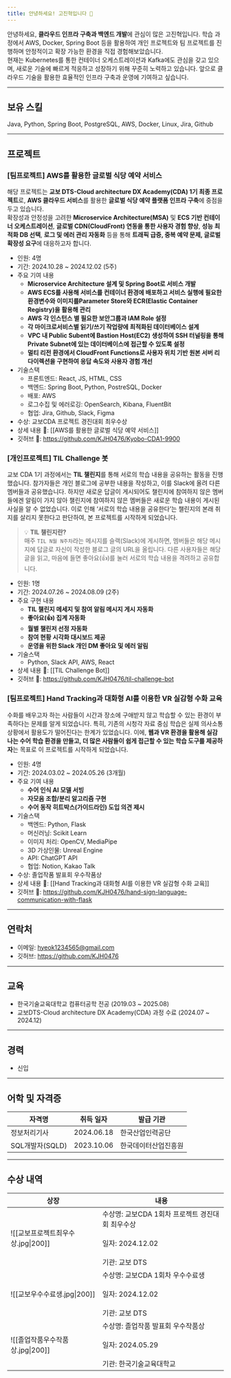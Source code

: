 ```yaml
---
title: 안녕하세요! 고진혁입니다 👋
---
```

안녕하세요, **클라우드 인프라 구축과 백엔드 개발**에 관심이 많은 고진혁입니다. 학습 과정에서 AWS, Docker, Spring Boot 등을 활용하여 개인 프로젝트와 팀 프로젝트를 진행하며 안정적이고 확장 가능한 환경을 직접 경험해보았습니다.</br>
현재는 Kubernetes를 통한 컨테이너 오케스트레이션과 Kafka에도 관심을 갖고 있으며, 새로운 기술에 빠르게 적응하고 성장하기 위해 꾸준히 노력하고 있습니다. 앞으로 클라우드 기술을 활용한 효율적인 인프라 구축과 운영에 기여하고 싶습니다.

---
## 보유 스킬

Java, Python, Spring Boot, PostgreSQL, AWS, Docker, Linux, Jira, Github</br>

---
## 프로젝트

### [팀프로젝트] AWS를 활용한 글로벌 식당 예약 서비스

해당 프로젝트는 **교보 DTS-Cloud architecture DX Academy(CDA) 1기 최종 프로젝트**로, **AWS 클라우드 서비스**를 활용한 **글로벌 식당 예약 플랫폼 인프라 구축**에 중점을 두고 있습니다.</br>
확장성과 안정성을 고려한 **Microservice Architecture(MSA)** 및 **ECS 기반 컨테이너 오케스트레이션**, **글로벌 CDN(CloudFront) 연동을 통한 사용자 경험 향상**, **성능 최적화 DB 선택**, **로그 및 에러 관리 자동화** 등을 통해 **트래픽 급증, 중복 예약 문제, 글로벌 확장성 요구**에 대응하고자 합니다.

- 인원: 4명
- 기간: 2024.10.28 ~ 2024.12.02 (5주)
- 주요 기여 내용
	- **Microservice Architecture 설계 및 Spring Boot로 서비스 개발**
	- **AWS ECS를 사용해 서비스를 컨테이너 환경에 배포하고 서비스 실행에 필요한 환경변수와 이미지를Parameter Store와 ECR(Elastic Container Registry)을 활용해 관리**
	- **AWS 각 인스턴스 별 필요한 보안그룹과 IAM Role 설정**
	- **각 마이크로서비스별 읽기/쓰기 작업량에 최적화된 데이터베이스 설계**
	- **VPC 내 Public Subent에 Bastion Host(EC2) 생성하여 SSH 터널링을 통해 Private Subnet에 있는 데이터베이스에 접근할 수 있도록 설정**
	- **멀티 리전 환경에서 CloudFront Functions로 사용자 위치 기반 원본 서버 리다이렉션을 구현하여 응답 속도와 사용자 경험 개선**
- 기술스택
	- 프론트엔드: React, JS, HTML, CSS
	- 백엔드: Spring Boot, Python, PostreSQL, Docker
	- 배포: AWS
	- 로그수집 및 에러로깅: OpenSearch, Kibana, FluentBit
	- 협업: Jira, Github, Slack, Figma
- 수상: 교보CDA 프로젝트 경진대회 최우수상
- 상세 내용 🔗: [[AWS를 활용한 글로벌 식당 예약 서비스]]
- 깃허브 🔗: https://github.com/KJH0476/Kyobo-CDA1-9900

### [개인프로젝트] TIL Challenge 봇

교보 CDA 1기 과정에서는 **TIL 챌린지**를 통해 서로의 학습 내용을 공유하는 활동을 진행했습니다. 참가자들은 개인 블로그에 공부한 내용을 작성하고, 이를 Slack에 올려 다른 멤버들과 공유했습니다. 하지만 새로운 답글이 게시되어도 챌린지에 참여하지 않은 멤버들에겐 알림이 가지 않아 챌린지에 참여하지 않은 멤버들은 새로운 학습 내용이 게시된 사실을 알 수 없었습니다. 이로 인해 ‘서로의 학습 내용을 공유한다’는 챌린지의 본래 취지를 살리지 못한다고 판단하여, 본 프로젝트를 시작하게 되었습니다.

> 💡 **TIL 챌린지란?**</br>
> 매주 `TIL N월 N주차`라는 메시지를 슬랙(Slack)에 게시하면, 멤버들은 해당 메시지에 답글로 자신이 작성한 블로그 글의 URL을 올립니다. 다른 사용자들은 해당 글을 읽고, 마음에 들면 좋아요(👍)를 눌러 서로의 학습 내용을 격려하고 공유합니다.

- 인원: 1명
- 기간: 2024.07.26 ~ 2024.08.09 (2주)
- 주요 구현 내용
	- **TIL 챌린지 메세지 및 참여 알림 메시지 게시 자동화**
	- **좋아요(👍) 집계 자동화**
	- **월별 챌린저 선정 자동화**
	- **참여 현황 시각화 대시보드 제공**
	- **운영을 위한 Slack 개인 DM 좋아요 및 에러 알림**
- 기술스택
	- Python, Slack API, AWS, React
- 상세 내용 🔗: [[TIL Challenge Bot]]
- 깃허브 🔗: https://github.com/KJH0476/til-challenge-bot

### [팀프로젝트] Hand Tracking과 대화형 AI를 이용한 VR 실감형 수화 교육

수화를 배우고자 하는 사람들이 시간과 장소에 구애받지 않고 학습할 수 있는 환경이 부족하다는 문제를 알게 되었습니다. 특히, 기존의 시청각 자료 중심 학습은 실제 의사소통 상황에서 활용도가 떨어진다는 한계가 있었습니다. 이에, **웹과 VR 환경을 활용해 실감 나는 수어 학습 환경을 만들고, 더 많은 사람들이 쉽게 접근할 수 있는 학습 도구를 제공하자**는 목표로 이 프로젝트를 시작하게 되었습니다.

- 인원: 4명
- 기간: 2024.03.02 ~ 2024.05.26 (3개월)
- 주요 기여 내용
	- **수어 인식 AI 모델 서빙**
	- **자모음 조합/분리 알고리즘 구현**
	- **수어 동작 히트박스(가이드라인) 도입 의견 제시**
- 기술스택
	- 백엔드: Python, Flask
	- 머신러닝: Scikit Learn
	- 이미지 처리: OpenCV, MediaPipe
	- 3D 가상인물: Unreal Engine
	- API: ChatGPT API
	- 협업: Notion, Kakao Talk
- 수상: 졸업작품 발표회 우수작품상
- 상세 내용 🔗: [[Hand Tracking과 대화형 AI를 이용한 VR 실감형 수화 교육]]
- 깃허브 🔗: https://github.com/KJH0476/hand-sign-language-communication-with-flask

---
## 연락처
- 이메일: hyeok1234565@gmail.com
- 깃허브: https://github.com/KJH0476

---
## 교육
- 한국기술교육대학교 컴퓨터공학 전공 (2019.03 ~ 2025.08)
- 교보DTS-Cloud architecture DX Academy(CDA) 과정 수료 (2024.07 ~ 2024.12)

---
## 경력
- 신입

---
## 어학 및 자격증
| <center>자격명</center> | <center>취득 일자</center> | <center>발급 기관</center> |
| -------------------- | ---------------------- | ---------------------- |
| 정보처리기사               | 2024.06.18             | 한국산업인력공단               |
| SQL개발자(SQLD)         | 2023.10.06             | 한국데이터산업진흥원             |

---
## 수상 내역
| 상장                          | 내용                                                                    |
| --------------------------- | --------------------------------------------------------------------- |
| ![[교보프로젝트최우수상.jpg\|200]]    | 수상명: 교보CDA 1회차 프로젝트 경진대회 최우수상<br><br>일자: 2024.12.02<br><br>기관: 교보 DTS |
| ![[교보우수수료생.jpg\|200]]       | 수상명: 교보CDA 1회차 우수수료생<br><br>일자: 2024.12.02<br><br>기관: 교보 DTS          |
| ![[졸업작품우수작품상.jpg\|200]]<br> | 수상명: 졸업작품 발표회 우수작품상<br><br>일자: 2024.05.29<br><br>기관: 한국기술교육대학교        |

